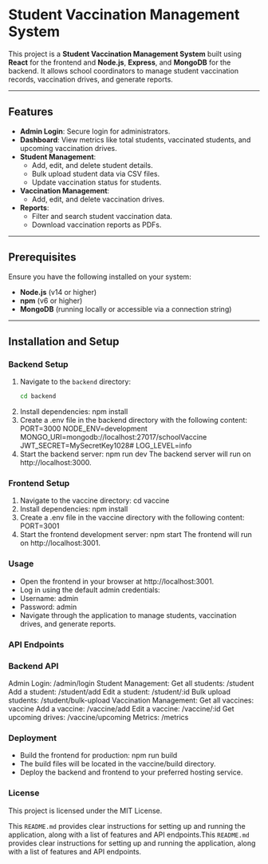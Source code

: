 # Student Vaccination Management System

This project is a **Student Vaccination Management System** built using **React** for the frontend and **Node.js**, **Express**, and **MongoDB** for the backend. It allows school coordinators to manage student vaccination records, vaccination drives, and generate reports.

---

## Features

- **Admin Login**: Secure login for administrators.
- **Dashboard**: View metrics like total students, vaccinated students, and upcoming vaccination drives.
- **Student Management**:
  - Add, edit, and delete student details.
  - Bulk upload student data via CSV files.
  - Update vaccination status for students.
- **Vaccination Management**:
  - Add, edit, and delete vaccination drives.
- **Reports**:
  - Filter and search student vaccination data.
  - Download vaccination reports as PDFs.

---

## Prerequisites

Ensure you have the following installed on your system:

- **Node.js** (v14 or higher)
- **npm** (v6 or higher)
- **MongoDB** (running locally or accessible via a connection string)

---

## Installation and Setup

### Backend Setup

1. Navigate to the `backend` directory:
   ```bash
   cd backend
2. Install dependencies: npm install
3. Create a .env file in the backend directory with the following content:
   PORT=3000
  NODE_ENV=development
  MONGO_URI=mongodb://localhost:27017/schoolVaccine
  JWT_SECRET=MySecretKey1028#
  LOG_LEVEL=info
4. Start the backend server: npm run dev
   The backend server will run on http://localhost:3000.
### Frontend Setup
1. Navigate to the vaccine directory: cd vaccine
2. Install dependencies: npm install
3. Create a .env file in the vaccine directory with the following content: PORT=3001
4. Start the frontend development server: npm start
   The frontend will run on http://localhost:3001.
### Usage
- Open the frontend in your browser at http://localhost:3001.
- Log in using the default admin credentials:
- Username: admin
- Password: admin
- Navigate through the application to manage students, vaccination drives, and generate reports.

### API Endpoints
### Backend API
  Admin Login: /admin/login
  Student Management:
    Get all students: /student
    Add a student: /student/add
    Edit a student: /student/:id
    Bulk upload students: /student/bulk-upload
  Vaccination Management:
    Get all vaccines: vaccine
    Add a vaccine: /vaccine/add
    Edit a vaccine: /vaccine/:id
    Get upcoming drives: /vaccine/upcoming
  Metrics: /metrics

### Deployment
  - Build the frontend for production: npm run build
  - The build files will be located in the vaccine/build directory.
  - Deploy the backend and frontend to your preferred hosting service.
### License
This project is licensed under the MIT License.

This `README.md` provides clear instructions for setting up and running the application, along with a list of features and API endpoints.This `README.md` provides clear instructions for setting up and running the application, along with a list of features and API endpoints.
